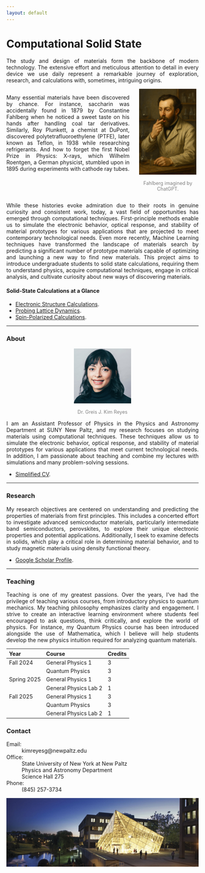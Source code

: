 ```yaml
---
layout: default
---
```


# Computational Solid State

<div style="text-align: justify;">
<p>The study and design of materials form the backbone of modern technology. The extensive effort and meticulous attention to detail in every device we use daily represent a remarkable journey of exploration, research, and calculations with, sometimes, intriguing origins.</p>

<div style="display: flex; align-items: flex-start; gap: 20px;">
    <div style="flex: 2; text-align: justify;">
        <p>Many essential materials have been discovered by chance. For instance, saccharin was accidentally found in 1879 by Constantine Fahlberg when he noticed a sweet taste on his hands after handling coal tar derivatives. 
        Similarly, Roy Plunkett, a chemist at DuPont, discovered polytetrafluoroethylene (PTFE), later known as Teflon, in 1938 while researching refrigerants. And how to forget the first Nobel Prize in Physics: X-rays, which Wilhelm Roentgen, a German physicist, stumbled upon in 1895 during experiments with cathode ray tubes.</p>
    </div>
    <div style="flex: 1; text-align: center;">
        <img src="./Fahlberg.png" alt="Fahlberg" style="width: 150px; height: auto;">
        <div style="font-size: 0.9em; color: gray;">
            <p>Fahlberg imagined by ChatGPT.</p>
        </div>
    </div>
</div>

 <p>While these histories evoke admiration due to their roots in genuine curiosity and consistent work, today, a vast field of opportunities has emerged through computational techniques. First-principle methods enable us to simulate the electronic behavior, optical response, and stability of material prototypes for various applications that are projected to meet contemporary technological needs. Even more recently, Machine Learning techniques have transformed the landscape of materials search by predicting a significant number of prototype materials capable of optimizing and launching a new way to find new materials. This project aims to introduce undergraduate students to solid state calculations, requiring them to understand physics, acquire computational techniques, engage in critical analysis, and cultivate curiosity about new ways of discovering materials.</p>
</div>


#### Solid-State Calculations at a Glance

* [Electronic Structure Calculations](./electronic-structure.md).
* [Probing Lattice Dynamics](./phonons.md).
* [Spin-Polarized Calculations](./spin-polarized.md).


* * *

### About

<div style="text-align: center;">
<img src="./portrait2.jpg" alt="Kim" style="width: 150px; height: auto;">
</div>
<div style="text-align: center; font-size: 0.9em; color: gray;">
<p>Dr. Greis J. Kim Reyes</p>
</div>

<div style="text-align: justify;">
<p> I am an Assistant Professor of Physics in the Physics and Astronomy Department at SUNY New Paltz, and my research focuses on studying materials using computational techniques. These techniques allow us to simulate the electronic behavior, optical response, and stability of material prototypes for various applications that meet current technological needs. In addition, I am passionate about teaching and combine my lectures with simulations and many problem-solving sessions.</p>
</div>

* [Simplified CV](./cv.md).

* * *

### Research

<div style="text-align: justify;">
<p>My research objectives are centered on understanding and predicting the properties of materials from first principles. This includes a concerted effort to investigate advanced semiconductor materials, particularly intermediate band semiconductors, perovskites, to explore their unique electronic properties and potential applications. Additionally, I seek to examine defects in solids, which play a critical role in determining material behavior, and to study magnetic materials using density functional theory.</p>
</div>

* [Google Scholar Profile](https://scholar.google.com/citations?user=R3wN1y8AAAAJ&hl=en).

* * *

### Teaching


<div style="text-align: justify;">
<p>Teaching is one of my greatest passions. Over the years, I’ve had the privilege of teaching various courses, from introductory physics to quantum mechanics. My teaching philosophy emphasizes clarity and engagement. I strive to create an interactive learning environment where students feel encouraged to ask questions, think critically, and explore the world of physics. For instance, my Quantum Physics course has been introduced alongside the use of Mathematica, which I believe will help students develop the new physics intuition required for analyzing quantum materials.</p>
</div>



| Year        | Course         | Credits |
|:-------------|:------------------|:------|
| Fall 2024    | General Physics 1 | 3     |
|              | Quantum Physics   | 3     |
| Spring 2025  | General Physics 1 | 3     |
|              | General Physics Lab 2 | 1 |
| Fall 2025    | General Physics 1 | 3     |
|              | Quantum Physics   | 3     |
|              | General Physics Lab 2 | 1 |


### Contact
<dl>
<dt>Email:</dt>
<dd>kimreyesg@newpaltz.edu</dd>
<dt>Office:</dt>
<dd>State University of New York at New Paltz</dd>
<dd>Physics and Astronomy Department</dd>
<dd>Science Hall 275</dd>
<dt>Phone:</dt>
<dd>(845) 257-3734</dd>
</dl>
<div style="text-align: center;">
<img src="./NewPaltz-night-slider.jpg" alt="SUNY New Paltz" style="width: 600px; height: auto;">
</div>
